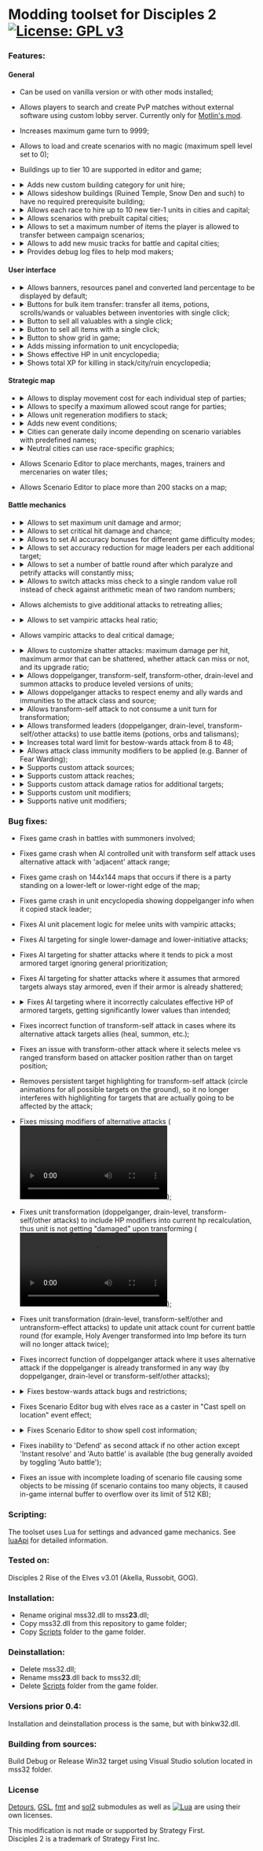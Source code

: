 # Modding toolset for Disciples 2 [![License: GPL v3](https://img.shields.io/badge/License-GPL%20v3-blue.svg)](https://www.gnu.org/licenses/gpl-3.0)

### Features:

#### General
- Can be used on vanilla version or with other mods installed;
- Allows players to search and create PvP matches without external software using custom lobby server. Currently only for [Motlin's mod](https://dis2modding.fandom.com/ru/wiki/Мод_Мотлина).
- Increases maximum game turn to 9999;
- Allows to load and create scenarios with no magic (maximum spell level set to 0);
- Buildings up to tier 10 are supported in editor and game;
- <details>
    <summary>Adds new custom building category for unit hire;</summary>

    - Place new buildings on the 'Other buildings' tab using game resources;
    - Create custom category by adding `L_CUSTOM` record to `LBuild.dbf`.
  </details>
- <details>
    <summary>Allows sideshow buildings (Ruined Temple, Snow Den and such) to have no required prerequisite building;</summary>
    
    ![Demo video](https://user-images.githubusercontent.com/5180699/218980554-b2eae5dd-efac-4b96-9eb8-918333da5487.mp4)

    - Create custom category records `L_FIGHTER`, `L_MAGE`, `L_ARCHER`, `L_SPECIAL` and `L_CUSTOM` ('Other buildings') in `Lbuild.dbf`;
    - Set corresponding category number in `CATEGORY` field and empty id `g000000000` in `REQUIRED` field for desired sideshow buildings in `Gbuild.dbf`;
  </details>
- <details>
    <summary>Allows each race to hire up to 10 new tier-1 units in cities and capital;</summary>

    - For each new unit, add a new column `SOLDIER_N` to `Grace.dbf`, where N starts from 6;
    - Add scroll buttons `BTN_PG_DN`, `BTN_PG_UP`, `BTN_LIST_UP` and `BTN_LIST_DN` to unit hire dialog `DLG_HIRE_LEADER_2` in `Interf.dlg`:
    ```
    DIALOG	DLG_HIRE_LEADER_2,0,0,533,600,DLG_HIRE_LEADER_2_PHIRELEADER,_CUDEFAUL,0,0,77,3,455,551,0
    BEGIN
    	BUTTON	BTN_PG_DN,0,0,10,10,,,,,"",0,34
    	BUTTON	BTN_PG_UP,10,0,20,10,,,,,"",0,33
    	BUTTON	BTN_LIST_UP,415,30,441,56,DLG_UPGRADE_LEADER_ARROW_UP_N,DLG_UPGRADE_LEADER_ARROW_UP_H,DLG_UPGRADE_LEADER_ARROW_UP_C,DLG_UPGRADE_LEADER_ARROW_UP_N,"",1,38
    	BUTTON	BTN_LIST_DN,415,480,441,506,DLG_UPGRADE_LEADER_ARROW_DOWN_N,DLG_UPGRADE_LEADER_ARROW_DOWN_H,DLG_UPGRADE_LEADER_ARROW_DOWN_C,DLG_UPGRADE_LEADER_ARROW_DOWN_N,"",1,40
    	BUTTON	BTN_CLOSE,399,506,448,600,DLG_HIRE_LEADER_2_SEAL_X_N,DLG_HIRE_LEADER_2_SEAL_X_H,DLG_HIRE_LEADER_2_SEAL_X_C,DLG_HIRE_LEADER_2_SEAL_X_N,"X100TA0020",0,27
    	BUTTON	BTN_HIRE_LEADER,352,506,401,600,DLG_HIRE_LEADER_2_SEAL_OK_N,DLG_HIRE_LEADER_2_SEAL_OK_H,DLG_HIRE_LEADER_2_SEAL_OK_C,DLG_HIRE_LEADER_2_SEAL_OK_N,"X100TA0101",0,13
    	IMAGE	IMG_GOLD,222,517,258,546,DLG_HIRE_LEADER_2_GOLD,"X100TA0082"
    	LBOX	LBOX_LEADER,125,43,410,503,285,85,0,7,BTN_LIST_UP,BTN_LIST_DN,,,BTN_PG_UP,BTN_PG_DN,BTN_HIRE_LEADER,,,0,"",0
    	TEXT	TXT_GOLD,264,525,304,541,\hL;\vC;,"",""
    	TEXT	TXT_LEGENDE,144,13,394,43,\fLarge;\hC;\vC;,"",""
    END
    ```
  </details>
- <details>
    <summary>Allows scenarios with prebuilt capital cities;</summary>

    - Enable `preserveCapitalBuildings` in [settings.lua](Scripts/settings.lua);
    - Start a scenario;
    - Build desired buildings in a capital;
    - Save the scenario;
    - Move the saved game from 'SaveGame' folder to 'Exports';
    - Restart the scenario.
  </details>
- <details>
    <summary>Allows to set a maximum number of items the player is allowed to transfer between campaign scenarios;</summary>

    Specify `carryOverItemsMax` in [settings.lua](Scripts/settings.lua).
  </details>
- <details>
    <summary>Allows to add new music tracks for battle and capital cities;</summary>

    New music tracks name format follows original game naming convention.    
    WAV tracks in Music folder containing 'battle' as part of their names will be played during battle.    
    WAV tracks in Music folder containing '<humn/dwrf/unde/here/elf>trk' as part of their names will be played in capital city window with accordance to race.

    Examples:
    - battle10.wav - new music track for battle
    - humntrk4.wav - new music track for Empire
    - heretrk15.wav - new music track for Legions of the Damned    
  </details>
- <details>
    <summary>Provides debug log files to help mod makers;</summary>

    Enable `debugHooks` in [settings.lua](Scripts/settings.lua).<br />
    **Don't forget to turn it off in release package of your mod to avoid cluttering and improve performance.**
  </details>

#### User interface
- <details>
    <summary>Allows banners, resources panel and converted land percentage to be displayed by default;</summary>

    Use the following settings in [settings.lua](Scripts/settings.lua):
    - `showBanners`
    - `showResources`
    - `showLandConverted`
  </details>
- <details>
    <summary>Buttons for bulk item transfer: transfer all items, potions, scrolls/wands or valuables between inventories with single click;</summary>

    Add buttons with predefined names to `DLG_CITY_STACK`, `DLG_EXCHANGE` or `DLG_PICKUP_DROP` dialogs in `Interf.dlg` file.<br />
    Every button is optional and can be ignored.<br />
    Buttons and their meaning:
    - Transfer all items to the left inventory: `BTN_TRANSF_L_ALL`;
    - Transfer all items to the right inventory: `BTN_TRANSF_R_ALL`;
    - Transfer all potions to the left: `BTN_TRANSF_L_POTIONS`;
    - Transfer all potions to the right: `BTN_TRANSF_R_POTIONS`;
    - Transfer all scrolls and wands to the left: `BTN_TRANSF_L_SPELLS`;
    - Transfer all scrolls and wands to the right: `BTN_TRANSF_R_SPELLS`;
    - Transfer all valuables to the left: `BTN_TRANSF_L_VALUABLES`;
    - Transfer all valuables to the right: `BTN_TRANSF_R_VALUABLES`;

    Example of button description in `Interf.dlg`:
    ```
    BUTTON    BTN_TRANSF_L_ALL,342,424,385,459,DLG_EXCHANGE_RETURN_D,DLG_EXCHANGE_RETURN_H,DLG_EXCHANGE_RETURN_C,DLG_EXCHANGE_RETURN_D,"Transfer all items to left",0
    ```
  </details>
- <details>
    <summary>Button to sell all valuables with a single click;</summary>

    - Add sell confirmation text to `TApp.dbf`. The text must contain `%PRICE%` keyword in it;
    - Specify id of the text in `sellAllValuables` field inside [textids.lua](Scripts/textids.lua) (default id is X015TA0001);
    - Add button with name `BTN_SELL_ALL_VALUABLES` to `DLG_MERCHANT` in `Interf.dlg` file.

    In case of missing text, the following default message will be shown:
    ```
    Do you want to sell all valuables? Revenue will be:\n%PRICE%
    ```

    Example of button description in Interf.dlg:
    ```
    BUTTON	BTN_SELL_ALL_VALUABLES,417,425,460,460,DLG_CITY_STACK_RETURN_D,DLG_CITY_STACK_RETURN_H,DLG_CITY_STACK_RETURN_C,DLG_CITY_STACK_RETURN_D,"Sell all valuables",0
    ```
  </details>
- <details>
    <summary>Button to sell all items with a single click;</summary>

    - Add sell confirmation text to `TApp.dbf`. The text must contain `%PRICE%` keyword in it;
    - Specify id of the text in `sellAllItems` field inside [textids.lua](Scripts/textids.lua).
    - Add button with name `BTN_SELL_ALL` to `DLG_MERCHANT` in `Interf.dlg` file.

    In case of missing text, the following default message will be shown:
    ```
    Do you want to sell all items? Revenue will be:\n%PRICE%
    ```

    Example of button description in Interf.dlg:
    ```
    BUTTON	BTN_SELL_ALL,417,425,460,460,DLG_CITY_STACK_RETURN_D,DLG_CITY_STACK_RETURN_H,DLG_CITY_STACK_RETURN_C,DLG_CITY_STACK_RETURN_D,"Sell all items",0
    ```
  </details>
- <details>
    <summary>Button to show grid in game;</summary>

    Add toggle button with name `TOG_GRID` to `DLG_ISO_LAND` in Interf.dlg.

    Example of button description in Interf.dlg:
    ```
    TOGGLE  TOG_GRID,128,63,160,92,DLG_ISO_GRID_N,DLG_ISO_GRID_H,DLG_ISO_GRID_C,DLG_ISO_GRID_D,DLG_ISO_GRID_H,DLG_ISO_GRID_H,DLG_ISO_GRID_H,"",71
    ```
  </details>
- <details>
    <summary>Adds missing information to unit encyclopedia;</summary>

    - Enable `detailedUnitDescription` under `unitEncyclopedia` category in [settings.lua](Scripts/settings.lua) to add the following:
        - Modifier values for 'HP', 'Immunities' and 'Wards';
        - Custom unit modifiers.
    - Enable or disable `displayBonusHp` and `displayBonusXp` depending on whether you want to display corresponding bonuses or just total values;
    - Enable `detailedAttackDescription` under `unitEncyclopedia` category in [settings.lua](Scripts/settings.lua) to add the following:
        - Damage of secondary attack if its not either poison, blister or frostbite;
        - Power (if applicable) and source (if it matters) of alternative attack;
        - Value of boost/lower damage if its secondary attack;
        - Value of lower initiative;
        - Critical hit indication;
        - Effect duration;
        - Broken (removed) wards indication;
        - Drain attack description;
        - Custom attack sources;
        - Custom attack reaches;
        - Custom attack damage ratios;
        - Custom unit modifiers.
    - Specify the following interface text ids in [textids.lua](Scripts/textids.lua):
        - `critHitAttack`
        - `critHitDamage`
        - `durationDescription`
        - `durationText`
        - `instantDurationText`
        - `randomDurationText`
        - `singleTurnDurationText`
        - `wholeBattleDurationText`
        - `ratedDamage`
        - `ratedDamageEqual`
        - `ratedDamageSeparator`
        - `splitDamage`
        - `modifiedValue`
        - `modifiedNumber`
        - `modifiedNumberTotal`
        - `positiveBonusNumber`
        - `negativeBonusNumber`
        - `drainDescription`
        - `drainEffect`
        - `overflowAttack`
        - `overflowText`
        - `dynamicUpgradeLevel`
        - `dynamicUpgradeValues`
        - `removedAttackWard`
    - Add the specified interface text to `TApp.dbf` and `TAppEdit.dbf`;
    - (Optional) Add drain attack description:
        - Find text constants with ids `X005TA0787` and `X005TA0788` in `TApp.dbf` and `TAppEdit.dbf`;
        - Add `%DRAIN%` keyword where you like to put the description (propose to place it after damage field like `...%DAMAGE%\n%DRAIN%...`);
        - The keyword is replaced with empty string if attack has no drain effect;
        - Note that you can freely move content between `X005TA0787` and `X005TA0788` if you run out of length limit (because the two strings simply merged together in `X005TA0424`).
    - (Optional) Add effect duration description:
        - Find text constants with ids `X005TA0787` and `X005TA0788` in `TApp.dbf` and `TAppEdit.dbf`;
        - Add `%DURATION%` keyword where you like to put the description (propose to place it after attack-name field like `...%ATTACK%%SECOND%\p0;\n%DURATION%...`);
        - The keyword is replaced with empty string if attack has instant effect;
        - Note that you can freely move content between `X005TA0787` and `X005TA0788` if you run out of length limit (because the two strings simply merged together in `X005TA0424`).
    - (Optional) Add extra stats panel:
        - Add interface text to `TApp.dbf` and `TAppEdit.dbf` that contains `%XPKILL%`, `%EFFHP%` and `%REGEN%` (every keyword is optional), for example:
            ```
            \s50;\n\fMedbold;Bounty:\t\fNormal;%XPKILL%\n\fMedbold;Eff. HP:\t\fNormal;%EFFHP%\n\fMedbold;Regen:\t\fNormal;%REGEN%
            ```
        - Add text box with name `TXT_STATS_2` to `DLG_R_C_UNIT` in `Interf.dlg` and `ScenEdit.dlg`. Specify added interface text id. For example:
            ```
            TEXT	TXT_STATS_2,554,75,664,231,,"X015TA0003",""
            ```
        - Try extending the dialog bounds or otherwise rearrange its elements to properly accomodate the panel with its contents;
        - Displayed regeneration value includes all the factors:
            - Unit regeneration including modifiers;
            - Warrior lord bonus;
            - Race terrain bonus;
            - Ruins bonus;
            - Capital / village bonus;
            - Rioting village penalty.    
    - (Optional) Adds dynamic upgrade values to unit encyclopedia:
        - Enable `displayDynamicUpgradeValues` under `unitEncyclopedia` category in [settings.lua](Scripts/settings.lua);
        - Enable `detailedUnitDescription` and/or `detailedAttackDescription` to show upgrade values for corresponding stats;
        - The values are only shown for unit types to avoid clutter:
            - While browsing unit buildings in capital;
            - While hiring from capital, villages or mencenaries;
            - While adding units to groups (specific to Scenario Editor).    

        ![image](https://user-images.githubusercontent.com/5180699/174579601-7ffa8103-69d7-4848-a3de-d53595bd9084.png)
        ![image](https://user-images.githubusercontent.com/5180699/174579973-2ef49d93-ac5a-4cae-9d6f-fb0825e82554.png)
  </details>
- <details>
    <summary>Shows effective HP in unit encyclopedia;</summary>

    - Add text box with name `TXT_EFFECTIVE_HP` to `DLG_R_C_UNIT` in `Interf.dlg` and `ScenEdit.dlg` files, for example:
        ```
        TEXT	TXT_EFFECTIVE_HP,468,95,663,231,,"X015TA0002",""
        ```
    - Specify text id from `TApp.dbf` and `TAppEdit.dbf` that contains key `%HP%`.
  </details>
- <details>
    <summary>Shows total XP for killing in stack/city/ruin encyclopedia;</summary>

    - Add interface text to `TApp.dbf` and `TAppEdit.dbf` that contains `%XPKILL%` keyword, for example: `X015TA0011` `Bounty: %XPKILL%`;
    - Add text box with name `TXT_XP_KILLED` to `DLG_R_C_STACK` in `Interf.dlg` and `ScenEdit.dlg` files, for example:
        ```
        TEXT	TXT_XP_KILLED,161,527,396,549,\hC;,"X015TA0011",""
        ```
    - Add text boxes with names `TXT_XP_KILLED` and `TXT_XP_KILLED_STACK` to `DLG_R_C_CITY` in `Interf.dlg` and `ScenEdit.dlg` files, for example:
        ```
        TEXT	TXT_XP_KILLED,444,531,619,553,\hC;,"X015TA0011",""
        TEXT	TXT_XP_KILLED_STACK,165,531,339,553,\hC;,"X015TA0011",""
        ```
    - Add text box with name `TXT_XP_KILLED` to `DLG_R_C_RUIN` in `Interf.dlg` and `ScenEdit.dlg` files, for example:
        ```
        TEXT	TXT_XP_KILLED,130,486,360,508,\hC;,"X015TA0011",""
        ```

    ![image](https://user-images.githubusercontent.com/5180699/175406425-227b2df0-999d-47bb-9143-d4d17fe52b94.png)
    ![image](https://user-images.githubusercontent.com/5180699/175406459-cdca2078-2737-4462-832f-5762ff92c623.png)
    ![image](https://user-images.githubusercontent.com/5180699/175406488-1f3d64cc-ac32-4dfb-8603-2bc1c71bdcf9.png)
</details>

#### Strategic map
- <details>
    <summary>Allows to display movement cost for each individual step of parties;</summary>

    See `movementCost` category in [settings.lua](Scripts/settings.lua):
    - Enable `show` to display movement cost;
    - `textColor` can be used to specify a color (RGB) of the text;
    - `outlineColor` can be used to specify a color (RGB) of the text outline.
  </details>
- <details>
    <summary>Allows to specify a maximum allowed scout range for parties;</summary>
    
    Specify `stackMaxScoutRange` in [settings.lua](Scripts/settings.lua).
  </details>
- <details>
    <summary>Allows unit regeneration modifiers to stack;</summary>

    Enable `cumulativeUnitRegeneration` under `modifiers` category in [settings.lua](Scripts/settings.lua).<br />
    By default, the game picks single highest value, then sums it with lord, terrain and city bonuses;
  </details>
- <details>
    <summary>Adds new event conditions;</summary>

    - Replace `LEvCond.dbf` with [LEvCond.dbf](Examples/LEvCond.dbf);
    - Add contents of [ScenEdit.dlg](Examples/ScenEdit.dlg) to `ScenEdit.dlg`;
    - Translate menus and buttons if needed. Also, add translated text ids to [textids.lua](Scripts/textids.lua);
    - Add translations for brief (`BRIEF`) and full (`DESCR`) event condition descriptions to `TAppEdit.dbf`;
    - Set ids of these translations to corresponding columns in `LEvCond.dbf`;
    - Text strings in `INFO` column must contain predefined keys for game to show actual game data.

    Examples:
    - `TEXT` is `L_OWN_RESOURCE`, `INFO` refers to `Own %COND% %GOLD% gold, %INFERNAL% infernal, %LIFE% life, %DEATH% death, %RUNIC% runic, %GROVE% grove`;
    - `TEXT` is `L_GAME_MODE`, `INFO` refers to `Game mode: %MODE%`;
    - `TEXT` is `L_PLAYER_TYPE`, `INFO` refers to `Player is controlled by %TYPE%`;
    - `TEXT` is `L_SCRIPT`, `INFO` refers to `Script: %DESC%`;
    - `TEXT` is `L_VARIABLE_CMP` does not use text id from `INFO` column, so it can be set as 'g0000000000'.   
  </details>
- <details>
    <summary>Cities can generate daily income depending on scenario variables with predefined names;</summary>

    Scenario variables with predefined names are checked each turn and affect income, excluding neutrals race.
    Variables can be changed by events as any others.

    Variables that affect all races:

      - TIER_0_CITY_INCOME - income from capital city;
      - TIER_N_CITY_INCOME - income from tier N city, N = [1 : 5];
    Variables that affect specific race:

      - EMPIRE_TIER_0_CITY_INCOME - income from capital city for Empire only;
      - EMPIRE_TIER_N_CITY_INCOME - income from tier N city for Empire only, N = [1 : 5];
      - LEGIONS .. - income for Legions of the Damned only;
      - CLANS .. - Mountain Clans;
      - HORDES .. - Undead Hordes;
      - ELVES .. - Elven Alliance;
  </details>
- <details>
    <summary>Neutral cities can use race-specific graphics;</summary>

    Add cities graphics with names `G000FT0000NE<tier><race>` to isoAnim.ff and isoStill.ff.<br />
    `tier` is a city tier, values from 1 to 5.<br />
    `race` is a race suffix:
    - `DW` for Mountain Clans;
    - `EL` for Elven Alliance;
    - `HE` for Legions of the Damned;
    - `HU` for Empire;
    - `UN` for Undead Hordes;    
  </details>
- Allows Scenario Editor to place merchants, mages, trainers and mercenaries on water tiles;
- Allows Scenario Editor to place more than 200 stacks on a map;

#### Battle mechanics
- <details>
    <summary>Allows to set maximum unit damage and armor;</summary>
    
    Specify `unitMaxDamage` and `unitMaxArmor` in [settings.lua](Scripts/settings.lua).
  </details>
- <details>
    <summary>Allows to set critical hit damage and chance;</summary>

    Specify `criticalHitDamage` and `criticalHitChance` in [settings.lua](Scripts/settings.lua).

    Aside from that, these numbers can be customized for each particular attack:
    - Add `CRIT_DAM` (Numeric, size 3) and `CRIT_POWER` (Numeric, size 3) columns to `Gattacks.dbf`;
    - Check `CRIT_HIT` column to enable critical hit for attacks that you wish to customize;
    - `CRIT_DAM` specifies a critical hit damage (0-255%). Falls back to `criticalHitDamage` if empty;
    - `CRIT_POWER` specifies a critical hit chance (0-100%). Falls back to `criticalHitChance` if empty;
    - Specify the following interface text ids in [textids.lua](Scripts/textids.lua):
        - `critHitAttack`
        - `critHitDamage`
    - Add the specified interface text to `TApp.dbf` and `TAppEdit.dbf`.

    ![image](https://user-images.githubusercontent.com/5180699/155902276-44d843ab-b799-4997-ad3c-886bf657107f.png)
  </details>
- <details>
    <summary>Allows to set AI accuracy bonuses for different game difficulty modes;</summary>

    See `aiAccuracyBonus` category in [settings.lua](Scripts/settings.lua):
    - Specify `easy`, `average`, `hard` and `veryHard` according to difficulty modes;
    - `absolute` determines how accuracy bonuses are treated - as absolute or percentage values.
  </details>
- <details>
    <summary>Allows to set accuracy reduction for mage leaders per each additional target;</summary>

    Specify `mageLeaderAccuracyReduction` in [settings.lua](Scripts/settings.lua).
  </details>
- <details>
    <summary>Allows to set a number of battle round after which paralyze and petrify attacks will constantly miss;</summary>

    Specify `disableAllowedRoundMax` in [settings.lua](Scripts/settings.lua).
  </details>
- <details>
    <summary>Allows to switch attacks miss check to a single random value roll instead of check against arithmetic mean of two random numbers;</summary>

    Enable `missChanceSingleRoll` in [settings.lua](Scripts/settings.lua).
  </details>
- Allows alchemists to give additional attacks to retreating allies;
- <details>
    <summary>Allows to set vampiric attacks heal ratio;</summary>

    Specify `drainAttackHeal` and `drainOverflowHeal` in [settings.lua](Scripts/settings.lua).
  </details>
- Allows vampiric attacks to deal critical damage;
- <details>
    <summary>Allows to customize shatter attacks: maximum damage per hit, maximum armor that can be shattered, whether attack can miss or not, and its upgrade ratio;</summary>

    Use the following settings in [settings.lua](Scripts/settings.lua):
    - `shatteredArmorMax`
    - `shatterDamageMax`
    - `shatterDamageUpgradeRatio`
    - `allowShatterAttackToMiss`
  </details>
- <details>
    <summary>Allows doppelganger, transform-self, transform-other, drain-level and summon attacks to produce leveled versions of units;</summary>

    ![Demo video](https://user-images.githubusercontent.com/5180699/158679921-7b6d82b1-2c48-44bb-91c6-fa1983893eab.mp4)

    Use the following settings in [settings.lua](Scripts/settings.lua):
    - `leveledDoppelgangerAttack`
    - `leveledTransformSelfAttack`
    - `leveledTransformOtherAttack`
    - `leveledDrainLevelAttack`
    - `leveledSummonAttack`
  </details>
- <details>
    <summary>Allows doppelganger attacks to respect enemy and ally wards and immunities to the attack class and source;</summary>

    Enable `doppelgangerRespectsEnemyImmunity` and `doppelgangerRespectsAllyImmunity` in [settings.lua](Scripts/settings.lua).
  </details>
- <details>
    <summary>Allows transform-self attack to not consume a unit turn for transformation;</summary>

    ![Demo video](https://user-images.githubusercontent.com/5180699/124916545-76550200-dffb-11eb-8b12-3147e40ef04b.mp4)

    - Enable `freeTransformSelfAttack` in [settings.lua](Scripts/settings.lua);
    - `freeTransformSelfAttackInfinite` allows the attack to be used infinite number of times per single turn;
    - Logic can be customized using `getFreeAttackNumber` function in [transformSelf.lua](Scripts/transformSelf.lua).
  </details>
- <details>
    <summary>Allows transformed leaders (doppelganger, drain-level, transform-self/other attacks) to use battle items (potions, orbs and talismans);</summary>

    See `allowBattleItems` category in [settings.lua](Scripts/settings.lua):
    - `onTransformOther`
    - `onTransformSelf`
    - `onDrainLevel`
    - `onDoppelganger`
  </details>
- <details>
    <summary>Increases total ward limit for bestow-wards attack from 8 to 48;</summary>

    ![Demo video](https://user-images.githubusercontent.com/5180699/118235525-8ccc5a80-b49d-11eb-81ba-51e394d960b2.mp4)

    Up to 8 modifiers can be applied to each unit (8 x 6 = 48 total):
    - Enable `unrestrictedBestowWards` in [settings.lua](Scripts/settings.lua);
    - If needed, set `QTY_WARDS` to 5 (6, 7 or 8) and create additional `WARD5` (6, 7, 8) columns in `GAttacks.dbf`.
  </details>
- <details>
    <summary>Allows attack class immunity modifiers to be applied (e.g. Banner of Fear Warding);</summary>

    ![Demo video](https://user-images.githubusercontent.com/5180699/117055075-6bdc6a80-ad23-11eb-87f8-fcbb6f465657.mp4)

    - Add `IMMUNITYC` and `IMMUNECATC` columns to `GmodifL.dbf` (similar to `IMMUNITY` and `IMMUNECAT`);
    - Add a new record with `TYPE` 14, and fill the columns accordingly to attack class and immunity.
    
    Note that this also works in pure vanilla version.
  </details>
- <details>
    <summary>Supports custom attack sources;</summary>
    **Note** that the total number of attack sources (including the base 8) cannot exceed 32 due to game limitations.<br />

    - Add a name for a custom source to `TApp.dbf` and `TAppEdit.dbf`;
    - Add `NAME_TXT` (Character, size 10) and `IMMU_AI_R` (Numeric, size 2) columns to `LattS.dbf`;
    - Add a new entry in `LattS.dbf`;
    - Specify the custom source `ID` and `TEXT` accordingly;
    - Specify the id of the source name from `TApp.dbf` in `NAME_TXT` ('X005TA0153' for instance);
    - Specify `IMMU_AI_R`: AI rating of the source immunity - used to determine how powerful a unit with such ward or immunity is. The greater - the better. For example, elemental immunities have average rating of 5, while weapon immunity has 57. Can be omitted - 5 is the default;
    - Consider adding vertical align to unit encyclopedia fields to properly accommodate custom attack source text:
        - Find text constants with ids `X005TA0787` and `X005TA0788` in `TApp.dbf` and `TAppEdit.dbf`;
        - Note how attack name fields `%TWICE%%ALTATTACK%%ATTACK%%SECOND%` are enclosed in vertical align `\p110;` and `\p0;`;
        - Use the same technique to enclose `%SOURCE%%SOURCE2%` field in `X005TA0788` (like `\p110;%SOURCE%%SOURCE2%\p0;`);
        - Note that you can freely move content between `X005TA0787` and `X005TA0788` if you run out of length limit (because the two strings simply merged together in `X005TA0424`).

    ![image](https://user-images.githubusercontent.com/5180699/122281194-ac1e3380-cef2-11eb-902a-29821d0ceae5.png)

    **Note** that the `SOURCE` column is limited to 1 digit in `GAttacks.dbf`.<br />
    This means that only 2 additional sources (with id 8 and 9) can be added by default.<br />
    The limit can be lifted by extending the `SOURCE` column size to 2 digits (similar to `CLASS`).<br />
    For example, using Sdbf: go to main manu Table > Change structure, set `SOURCE` size to 2 and hit save:
    ![image](https://user-images.githubusercontent.com/5180699/117063431-7f8cce80-ad2d-11eb-8765-b0cadaa80567.png)
  </details>
- <details>
    <summary>Supports custom attack reaches;</summary>

    ![Demo video](https://user-images.githubusercontent.com/5180699/122282606-46cb4200-cef4-11eb-9774-e479edc00d21.mp4). Customizable via Lua scripting and additional columns in LAttR.dbf.<br />
    [Scripts](Scripts) includes example targeting scripts demonstrated in the video above.<br />
    [Examples](Examples) includes an example of LAttR.dbf.<br />
    [luaApi](luaApi.md) contains a complete script Api reference to help you create your own scripts.<br />

    Additional columns of LAttR.dbf:
    - `REACH_TXT` (Character, size 10) specifies an id for 'Reach' encyclopedia description from `TApp.dbf` and `TAppEdit.dbf`. For example 'X005TA0201' is the standard 'Adjacent units';
    - `TARGET_TXT` (Character, size 10) is similar to `REACH_TXT` but for 'Targets' entry (either '1' or '6' in vanilla);
    - `SEL_SCRIPT` (Character, size 48) contains a file name of a targeting script from [Scripts](Scripts). The script determines which units allowed to be **selected** for attack;
    - `ATT_SCRIPT` (Character, size 48) is similar to `SEL_SCRIPT`, but determines which units will be **affected** by attack;
    - `MRK_TARGTS` (Logical) determines whether `ATT_SCRIPT` should be used to also mark targets with circle animation on battlefield. Usually should be **true**, except when the attack affects random targets (`L_CHAIN` for instance);
    - `MAX_TARGTS` (Numeric, size 1) specifies maximum number of targets that can be affected by attack. Used for AI rating calculations, and for damage ratio display formatting in unit encyclopedia;
    - `MELEE` (Logical) determines whether the attack considered as melee. Used by AI for unit hiring, positioning and targeting;
    - Consider adding vertical align to unit encyclopedia fields to properly accommodate custom attack reach text:
        - Find text constants with ids `X005TA0787` and `X005TA0788` in `TApp.dbf` and `TAppEdit.dbf`;
        - Note how attack name fields `%TWICE%%ALTATTACK%%ATTACK%%SECOND%` are enclosed in vertical align `\p110;` and `\p0;`;
        - Use the same technique to enclose `%REACH%` and `%TARGETS%` fields in `X005TA0788` (like `\p110;%REACH%\p0;`);
        - Note that you can freely move content between `X005TA0787` and `X005TA0788` if you run out of length limit (because the two strings simply merged together in `X005TA0424`).

    Example descriptions for `TARGET_TXT`:
    ```
    X005TA1000 All adjacent units
    X005TA1001 The target and all units adjacent to it
    X005TA1002 The target and one unit adjacent to it
    X005TA1003 All units in the adjacent line
    X005TA1004 The target and the unit behind it
    X005TA1005 The target and the unit behind it
    X005TA1006 All units in the target line
    X005TA1007 All units in the target column
    X005TA1008 All units in 2x2 area
    X005TA1009 Randomly bounces to 2 additional targets
    X005TA1010 The target and one random unit
    ```

    **Note** that the `REACH` column is limited to 1 digit in `GAttacks.dbf`.<br />
    This means that only 6 additional reaches (id 4-9) can be added by default.<br />
    The limit can be lifted by extending the `REACH` column size to 2 digits (similar to `CLASS`).<br />
    For example, using Sdbf: go to main manu Table > Change structure, set `REACH` size to 2 and hit save:
    ![image](https://user-images.githubusercontent.com/5180699/124194675-af5c1680-dad1-11eb-97d3-a59637594b37.png)
  </details>
- <details>
    <summary>Supports custom attack damage ratios for additional targets;</summary>

    The main purpose is to complement custom attack reaches.<br />
    Allows to reduce or increase incoming damage for additional attack targets:
    - Add `DAM_RATIO` (Numeric, size 3), `DR_REPEAT` (Logical) and `DAM_SPLIT` (Logical) columns to `Gattacks.dbf`;
    - `DAM_RATIO` specifies a portion of the attack damage received by additional targets (0-255%). 100 or empty is the vanilla behavior;
    - `DR_REPEAT` specifies whether the `DAM_RATIO` should be applied for every consequent target;
    - `DAM_SPLIT` specifies whether the attack damage (`QTY_DAM`) is split between all the affected targets;
    - `splitDamageMultiplier` in [settings.lua](Scripts/settings.lua) specifies multiplier for `DAM_SPLIT` damage for better late-game scaling (default of 300 max damage split among 6 targets is miserable);
    - Specify the following interface text ids in [textids.lua](Scripts/textids.lua):
        - `ratedDamage`
        - `ratedDamageEqual`
        - `ratedDamageSeparator`
        - `splitDamage`
    - Add the specified interface text to `TApp.dbf` and `TAppEdit.dbf`;
    - Consider adding vertical align to unit encyclopedia fields to properly accommodate damage ratio text:
        - Find text constants with ids `X005TA0787` and `X005TA0788` in `TApp.dbf` and `TAppEdit.dbf`;
        - Note how attack name fields `%TWICE%%ALTATTACK%%ATTACK%%SECOND%` are enclosed in vertical align `\p110;` and `\p0;`;
        - Use the same technique to enclose `%DAMAGE%` field in `X005TA0788` (like `\p110;%DAMAGE%\p0;`);
        - Note that you can freely move content between `X005TA0787` and `X005TA0788` if you run out of length limit (because the two strings simply merged together in `X005TA0424`).

    ![image](https://user-images.githubusercontent.com/5180699/124194976-2b565e80-dad2-11eb-8395-58614dcd669f.png)

    How `DR_REPEAT` works:
    - For instance, if `QTY_DAM` = 50 and `DAM_RATIO` = 20, then the first target receives 50, second - 10 (50 * 0,2), third - 2 (10 * 0,2) and so on.

    How `DAM_SPLIT` works:
    - For instance, if `QTY_DAM` = 100 and there are 3 affected targets, then every target will receive 33 damage;
    - `DAM_RATIO` and `DR_REPEAT` also apply, but determine a ratio between additional and first target damage. For instance, if `QTY_DAM` = 100, `DAM_RATIO` = 25 and there are 3 affected targets then the damage distribution will be 67-17-17 (67 * 0,25 ~ 17; 67 + 17 + 17 ~ 100).
    
    How `splitDamageMultiplier` works:
    - For instance, if the multiplier is 6 and unit attack damage is 300, then its final damage will be 300 * 6 = 1800;
    - Take the multiplier into account when picking base values for `QTY_DAM` in `Gattacks.dbf` along with `DAMAGE` in `GDynUpgr.dbf`;
    - The multiplied damage is correctly displayed in unit encyclopedia.
  </details>
- <details>
    <summary>Supports custom unit modifiers;</summary>

    ![Demo video](https://user-images.githubusercontent.com/5180699/169149545-9f6e8284-6325-4ccd-a555-5db8851569e4.mp4). Customizable via Lua scripting.<br />
    [Scripts/Modifiers](Scripts/Modifiers) includes example modifier scripts.<br />
    [template.lua](Scripts/Modifiers/template.lua) contains a complete list of available functions.<br />
    [luaApi](luaApi.md) contains a complete script Api reference to help you create your own scripts.<br />
    **Note** that Bestow Wards attack does not reset wards granted by custom modifiers (because the attack cannot predict the behavior of your custom script). Use standard modifiers for this purpose.<br />

    - Add `L_CUSTOM` category to `LModifS.dbf` or simply copy the file from [Examples](Examples);
    - Add `SCRIPT` (Character, size 40) column to `Gmodif.dbf`;
    - Add `DESC_TXT` (Character, size 10) column to `Gmodif.dbf`;
    - Add `DISPLAY` (Logical) column to `Gmodif.dbf`;
    - (Optional) Setup modifiers panel for Unit Encyclopedia:
        - Include `LBOX_MODIFIERS` and `TXT_MODIFIERS` elements to `Interf.dlg` and `ScenEdit.dlg`. [Interf.dlg](Examples/Modifiers/Interf.dlg) and [ScenEdit.dlg](Examples/Modifiers/ScenEdit.dlg) contain examples of modified `DLG_R_C_UNIT` dialog of Unit Encyclopedia;
        - Note that the examples intentionally hide or reposition some native elements: 'Leader abilities', 'Leadership', 'Battles won', locked-unit / upgrade-needed indicators;
        - Try extending the dialog bounds or otherwise rearrange its elements to properly accomodate all the available elements as you like;
        - Specify the following interface text ids in [textids.lua](Scripts/textids.lua):
            - `modifiersCaption`
            - `modifiersEmpty`
            - `modifierDescription`
            - `nativeModifierDescription`
        - Add the specified interface text to `TApp.dbf` and `TAppEdit.dbf`.
    - (Optional) Add a new modifier description and icon (it will be displayed in Scenario Editor and Unit Encyclopedia):
        - Create a description in `Tglobal.dbf`. You can use rich formatting like `\fMedBold;Born Leader\n\fSmall;+1 leadership every 3 levels.\fNormal;`;
        - Create `31x36px` icon in `Icons.ff` (using special software like `D2ResExplorer`). **Its name should correspond to modifier id** to be linked with it (similar to spell icons and other game resources), like `G000UM9048`;
    - Add a new modifier entry in `Gmodif.dbf` (see example [Gmodif.dbf](Examples/Modifiers/Gmodif.dbf)):
        - Specify new `MODIF_ID` (use format `gXXXum9XXX` if you want it to be available as Scenario Editor modifier);
        - Specify `SOURCE` id that corresponds to `L_CUSTOM` category added earlier (example `LModifS.dbf` uses `4` as the id);
        - Specify `SCRIPT` file name that will be used for this modifier (omit file path, for example `berserk.lua`);
        - (Optional) Specify `DESC_TXT` id that corresponds to `Tglobal.dbf` entry added earlier (defaults to the standard stub `x000tg6000`);
        - (Optional) Specify `DISPLAY` that controls whether the modifier should appear in modifiers panel for Unit Encyclopedia (defaults to false);
    - Refer to [Scripts/Modifiers](Scripts/Modifiers) examples and [luaApi](luaApi.md) to create your modifier script;
    - (Optional) Define dynamic display functions inside your modifier script to control its appearance on modifiers panel depending on a current unit:
        - Specify `getModifierDisplay(unit, prev)` function to enable or disable modifier display (defaults to `DISPLAY` in `Gmodif.dbf`);
        - Specify `getModifierDescTxt(unit, prev)` function to redefine modifier description (defaults to `DESC_TXT` in `Gmodif.dbf`);
        - Specify `getModifierIconName(unit, prev)` function to redefine modifier icon (defaults to `MODIF_ID` in `Gmodif.dbf`);
        - See [template.lua](Scripts/Modifiers/template.lua) for examples.
    - Try assigning the created modifier to item, potion or spell, or simply use it as Scenario Editor modifier;
    - Consider adding vertical align to unit encyclopedia fields to properly accommodate custom modifier bonuses text:
        - Find text constants with ids `X005TA0787` and `X005TA0788` in `TApp.dbf` and `TAppEdit.dbf`;
        - Note how attack name fields `%TWICE%%ALTATTACK%%ATTACK%%SECOND%` are enclosed in vertical align `\p110;` and `\p0;`;
        - Use the same technique to enclose `%HIT%%HIT2%` and `%DAMAGE%` fields (like `\p110;%DAMAGE%\p0;`);
        - Note that you can freely move content between `X005TA0787` and `X005TA0788` if you run out of length limit (because the two strings simply merged together in `X005TA0424`).

    ![image](https://user-images.githubusercontent.com/5180699/171748030-5af2d922-58fc-4427-915c-003203192bdd.png)
    ![image](https://user-images.githubusercontent.com/5180699/171749199-09c93dc2-cf3d-4760-a00a-52ce9550814e.png)
    ![image](https://user-images.githubusercontent.com/5180699/171748309-30751f19-0217-4cb3-9608-e337dad3e894.png)
    ![image](https://user-images.githubusercontent.com/5180699/171749123-d29bd060-6a92-41da-b212-733bb39f04db.png)
    ![image](https://user-images.githubusercontent.com/5180699/171748086-b4614eef-f8b1-48db-a172-7fe64328abc9.png)
  </details>
- <details>
    <summary>Supports native unit modifiers;</summary>
    
    Allows to assign 'native' modifiers to unit types.<br />
    That is, a modifier will be permanently applied to all units of the specified type - existing in a scenario or newly created / hired.<br />
    When unit changes its type (transforms or upgrades), modifiers native to its previous type are automatically removed, and new modifiers that are native to the new type are applied.<br />
    Native modifiers are not stored in scenario file, thus you can freely manipulate it without scenario file being affected in any way.
    - Copy [GUmodif.dbf](Examples/Modifiers/GUmodif.dbf) to 'Globals' directory;
    - `UNIT_ID` specifies id of a unit from `GUnits.dbf`. Use empty id (`g000000000`) if you want a modifier to be applied to **every single unit, note it impacts performance so try to avoid this if its not necessary**;
    - `MODIF_1`, `MODIF_2`, ..., `MODIF_N` specifies modifier id from `Gmodif.dbf`. In can be either standard or custom modifier.
  </details>

### Bug fixes:
- Fixes game crash in battles with summoners involved;
- Fixes game crash when AI controlled unit with transform self attack uses alternative attack with 'adjacent' attack range;
- Fixes game crash on 144x144 maps that occurs if there is a party standing on a lower-left or lower-right edge of the map;
- Fixes game crash in unit encyclopedia showing doppelganger info when it copied stack leader;
- Fixes AI unit placement logic for melee units with vampiric attacks;
- Fixes AI targeting for single lower-damage and lower-initiative attacks;
- Fixes AI targeting for shatter attacks where it tends to pick a most armored target ignoring general prioritization;
- Fixes AI targeting for shatter attacks where it assumes that armored targets always stay armored, even if their armor is already shattered;
- <details>
    <summary>Fixes AI targeting where it incorrectly calculates effective HP of armored targets, getting significantly lower values than intended;</summary>

    Enable `fixEffectiveHpFormula` in [settings.lua](Scripts/settings.lua).
  </details>
- Fixes incorrect function of transform-self attack in cases where its alternative attack targets allies (heal, summon, etc.);
- Fixes an issue with transform-other attack where it selects melee vs ranged transform based on attacker position rather than on target position;
- Removes persistent target highlighting for transform-self attack (circle animations for all possible targets on the ground), so it no longer interferes with highlighting for targets that are actually going to be affected by the attack;
- Fixes missing modifiers of alternative attacks (![demo video](https://user-images.githubusercontent.com/5180699/125460215-144ef648-5497-4674-b9d6-ac7d2fa95125.mp4));
- Fixes unit transformation (doppelganger, drain-level, transform-self/other attacks) to include HP modifiers into current hp recalculation, thus unit is not getting "damaged" upon transforming (![demo video](https://user-images.githubusercontent.com/5180699/156921183-b1f4748d-cb4f-40c8-a9b1-b911e9cc91dd.mp4));
- Fixes unit transformation (drain-level, transform-self/other and untransform-effect attacks) to update unit attack count for current battle round (for example, Holy Avenger transformed into Imp before its turn will no longer attack twice);
- Fixes incorrect function of doppelganger attack where it uses alternative attack if the doppelganger is already transformed in any way (by doppelganger, drain-level or transform-self/other attacks);
- <details>
    <summary>Fixes bestow-wards attack bugs and restrictions;</summary>

    - Fixes wards (hereafter called "modifiers") becoming permanent when more than 8 of them are applied simultaneously;
    - Fixes modifiers becoming permanent after modified unit is transformed;
    - Fixes modifiers getting lost after modified unit is untransformed;
    - Fixes disappearing of modifiers applied on first attack of double attack;
    - Fixes attack source wards being reset incorrectly if its modifier also contains hp, regen or armor element;
    - Fixes attack class wards not being reset preventing it from being reapplied during battle;
    - Fixes incorrect handling of existing unit immunities;
    - Allows to apply modifiers even if there are no attack source wards among them;
    - Allows to target unit with a secondary attack even if there are no modifiers that can be applied;
    - Allows to heal and apply modifiers at once. Set `QTY_HEAL` > 0 in `GAttacks.dbf` and `HEAL` in `GDynUpgr.dbf`:
      - Allows to heal retreating allies by primary or secondary attack;
      - Allows to heal allies when battle ends, same as ordinary heal;
    - Allows to use revive as a secondary attack.
  </details>
- Fixes Scenario Editor bug with elves race as a caster in "Cast spell on location" event effect;
- <details>
    <summary>Fixes Scenario Editor to show spell cost information;</summary>

    Make sure the corresponding lines of `DLG_R_C_SPELL` in `ScenEdit.dlg` are changed as described below.

    Add 'X160TA0005' to fix elven mana name tooltip:
    ```
    IMAGE	IMG_BLUE,303,257,343,291,_RESOURCES_GREENM_B,"X160TA0005"
    ```
    Change resource names between IMG\_JAUNE and IMG\_ORANGE:
    ```
    IMAGE	IMG_JAUNE,163,257,203,291,_RESOURCES_BLACKM_B,"X100TA0098"
    IMAGE	IMG_ORANGE,28,257,68,291,_RESOURCES_BLUEM_B,"X100TA0096"
    ```
  </details>
- Fixes inability to 'Defend' as second attack if no other action except 'Instant resolve' and 'Auto battle' is available (the bug generally avoided by toggling 'Auto battle');
- Fixes an issue with incomplete loading of scenario file causing some objects to be missing (if scenario contains too many objects, it caused in-game internal buffer to overflow over its limit of 512 KB);

### Scripting:
The toolset uses Lua for settings and advanced game mechanics. See [luaApi](luaApi.md) for detailed information.

### Tested on:
Disciples 2 Rise of the Elves v3.01 (Akella, Russobit, GOG).

### Installation:
- Rename original mss32.dll to mss**23**.dll;
- Copy mss32.dll from this repository to game folder;
- Copy [Scripts](Scripts) folder to the game folder.

### Deinstallation:
- Delete mss32.dll;
- Rename mss**23**.dll back to mss32.dll;
- Delete [Scripts](Scripts) folder from the game folder.

### Versions prior 0.4:
Installation and deinstallation process is the same, but with binkw32.dll.

### Building from sources:
Build Debug or Release Win32 target using Visual Studio solution located in mss32 folder. 

### License
[Detours](https://github.com/microsoft/Detours), [GSL](https://github.com/microsoft/GSL), [fmt](https://github.com/fmtlib/fmt) and [sol2](https://github.com/ThePhD/sol2) submodules as well as [![Lua](https://www.andreas-rozek.de/Lua/Lua-Logo_64x64.png)](http://www.lua.org/license.html) are using their own licenses.


This modification is not made or supported by Strategy First.<br />
Disciples 2 is a trademark of Strategy First Inc.

